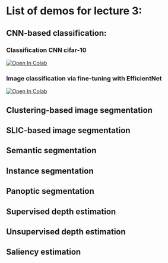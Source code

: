 # List of demos for lecture 3:

## CNN-based classification:

### Classification CNN cifar-10

[![Open In Colab](https://colab.research.google.com/assets/colab-badge.svg)](https://colab.research.google.com/github/AU-MaLeCI/CV-ECE-AU-2023/blob/main/Lecture_3/Classification_CNN_cifar10.ipynb)

### Image classification via fine-tuning with EfficientNet

[![Open In Colab](https://colab.research.google.com/assets/colab-badge.svg)](https://colab.research.google.com/github/AU-MaLeCI/CV-ECE-AU-2023/blob/main/Lecture_3/image_classification_efficientnet_fine_tuning.ipynb)

## Clustering-based image segmentation

###

## SLIC-based image segmentation

### 

## Semantic segmentation

### 

## Instance segmentation

### 

## Panoptic segmentation

### 

## Supervised depth estimation

### 

## Unsupervised depth estimation

### 

## Saliency estimation

### 